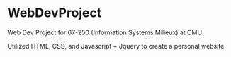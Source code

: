 # WebDevProject
Web Dev Project for 67-250 (Information Systems Milieux) at CMU

Utilized HTML, CSS, and Javascript + Jquery to create a personal website
